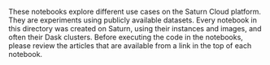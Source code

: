 These notebooks explore different use cases on the Saturn Cloud platform. They are experiments using publicly available datasets. Every notebook in this directory was created on Saturn, using their instances and images, and often their Dask clusters. Before executing the code in the notebooks, please review the articles that are available from a link in the top of each notebook.
